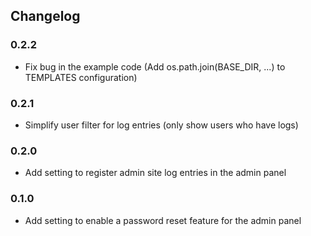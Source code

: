 ## Changelog

### 0.2.2
- Fix bug in the example code (Add os.path.join(BASE_DIR, ...) to TEMPLATES configuration)

### 0.2.1
- Simplify user filter for log entries (only show users who have logs)

### 0.2.0
- Add setting to register admin site log entries in the admin panel

### 0.1.0
- Add setting to enable a password reset feature for the admin panel
